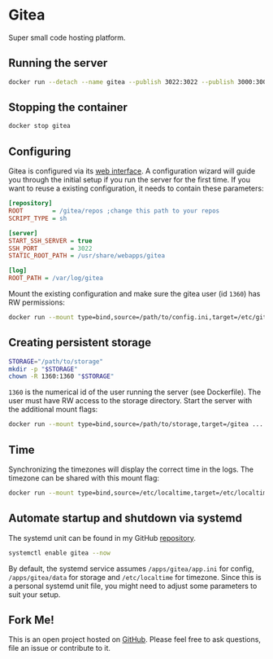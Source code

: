# Gitea
Super small code hosting platform.

## Running the server
```bash
docker run --detach --name gitea --publish 3022:3022 --publish 3000:3000 hetsh/gitea
```

## Stopping the container
```bash
docker stop gitea
```

## Configuring
Gitea is configured via its [web interface](http://localhost:3000).
A configuration wizard will guide you through the initial setup if you run the server for the first time.
If you want to reuse a existing configuration, it needs to contain these parameters:
```ini
[repository]
ROOT        = /gitea/repos ;change this path to your repos
SCRIPT_TYPE = sh

[server]
START_SSH_SERVER = true
SSH_PORT         = 3022
STATIC_ROOT_PATH = /usr/share/webapps/gitea

[log]
ROOT_PATH = /var/log/gitea
```
Mount the existing configuration and make sure the gitea user (id `1360`) has RW permissions:
```bash
docker run --mount type=bind,source=/path/to/config.ini,target=/etc/gitea/app.ini ...
```

## Creating persistent storage
```bash
STORAGE="/path/to/storage"
mkdir -p "$STORAGE"
chown -R 1360:1360 "$STORAGE"
```
`1360` is the numerical id of the user running the server (see Dockerfile).
The user must have RW access to the storage directory.
Start the server with the additional mount flags:
```bash
docker run --mount type=bind,source=/path/to/storage,target=/gitea ...
```

## Time
Synchronizing the timezones will display the correct time in the logs.
The timezone can be shared with this mount flag:
```bash
docker run --mount type=bind,source=/etc/localtime,target=/etc/localtime,readonly ...
```

## Automate startup and shutdown via systemd
The systemd unit can be found in my GitHub [repository](https://github.com/Hetsh/docker-gitea).
```bash
systemctl enable gitea --now
```
By default, the systemd service assumes `/apps/gitea/app.ini` for config, `/apps/gitea/data` for storage and `/etc/localtime` for timezone.
Since this is a personal systemd unit file, you might need to adjust some parameters to suit your setup.

## Fork Me!
This is an open project hosted on [GitHub](https://github.com/Hetsh/docker-gitea). Please feel free to ask questions, file an issue or contribute to it.
